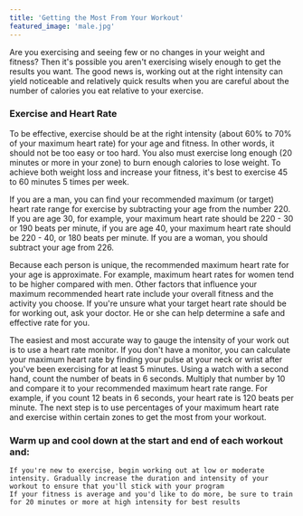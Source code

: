 ```yaml
---
title: 'Getting the Most From Your Workout'
featured_image: 'male.jpg'
---
```


Are you exercising and seeing few or no changes in your weight and fitness? Then it's possible you aren't exercising wisely enough to get the results you want. The good news is, working out at the right intensity can yield noticeable and relatively quick results when you are careful about the number of calories you eat relative to your exercise.

### Exercise and Heart Rate

To be effective, exercise should be at the right intensity (about 60% to 70% of your maximum heart rate) for your age and fitness. In other words, it should not be too easy or too hard. You also must exercise long enough (20 minutes or more in your zone) to burn enough calories to lose weight. To achieve both weight loss and increase your fitness, it's best to exercise 45 to 60 minutes 5 times per week.

If you are a man, you can find your recommended maximum (or target) heart rate range for exercise by subtracting your age from the number 220. If you are age 30, for example, your maximum heart rate should be 220 - 30 or 190 beats per minute, if you are age 40, your maximum heart rate should be 220 - 40, or 180 beats per minute. If you are a woman, you should subtract your age from 226.

Because each person is unique, the recommended maximum heart rate for your age is approximate. For example, maximum heart rates for women tend to be higher compared with men. Other factors that influence your maximum recommended heart rate include your overall fitness and the activity you choose. If you're unsure what your target heart rate should be for working out, ask your doctor. He or she can help determine a safe and effective rate for you.

The easiest and most accurate way to gauge the intensity of your work out is to use a heart rate monitor. If you don't have a monitor, you can calculate your maximum heart rate by finding your pulse at your neck or wrist after you've been exercising for at least 5 minutes. Using a watch with a second hand, count the number of beats in 6 seconds. Multiply that number by 10 and compare it to your recommended maximum heart rate range. For example, if you count 12 beats in 6 seconds, your heart rate is 120 beats per minute. The next step is to use percentages of your maximum heart rate and exercise within certain zones to get the most from your workout. 

### Warm up and cool down at the start and end of each workout and:

    If you're new to exercise, begin working out at low or moderate intensity. Gradually increase the duration and intensity of your workout to ensure that you'll stick with your program 
    If your fitness is average and you'd like to do more, be sure to train for 20 minutes or more at high intensity for best results 
